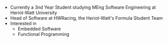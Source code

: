 - Currently a 3nd Year Student studying MEng Software Engineering at Heriot-Watt University
- Head of Software at HWRacing, the Heriot-Watt's Formula Student Team
- Interested in
  - Embedded Software
  - Functional Programming

